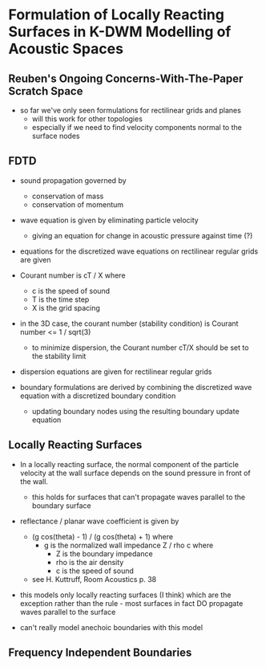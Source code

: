 Formulation of Locally Reacting Surfaces in K-DWM Modelling of Acoustic Spaces
==============================================================================

Reuben's Ongoing Concerns-With-The-Paper Scratch Space
------------------------------------------------------

* so far we've only seen formulations for rectilinear grids and planes
    * will this work for other topologies
    * especially if we need to find velocity components normal to the surface
      nodes

FDTD
----

* sound propagation governed by
    * conservation of mass
    * conservation of momentum

* wave equation is given by eliminating particle velocity
    * giving an equation for change in acoustic pressure against time (?)

* equations for the discretized wave equations on rectilinear regular grids are
  given

* Courant number is cT / X where
    * c is the speed of sound
    * T is the time step
    * X is the grid spacing

* in the 3D case, the courant number (stability condition) is
  Courant number <= 1 / sqrt(3)
    * to minimize dispersion, the Courant number cT/X should be set to the
      stability limit

* dispersion equations are given for rectilinear regular grids

* boundary formulations are derived by combining the discretized wave equation
  with a discretized boundary condition
    * updating boundary nodes using the resulting boundary update equation

Locally Reacting Surfaces
-------------------------

* In a locally reacting surface, the normal component of the particle velocity
  at the wall surface depends on the sound pressure in front of the wall.
    * this holds for surfaces that can't propagate waves parallel to the
      boundary surface

* reflectance / planar wave coefficient is given by
    * (g cos(theta) - 1) / (g cos(theta) + 1) where
        * g is the normalized wall impedance Z / rho c where
            * Z is the boundary impedance
            * rho is the air density
            * c is the speed of sound
    * see H. Kuttruff, Room Acoustics p. 38

* this models only locally reacting surfaces (I think) which are the exception
  rather than the rule - most surfaces in fact DO propagate waves parallel to
  the surface

* can't really model anechoic boundaries with this model

Frequency Independent Boundaries
--------------------------------

